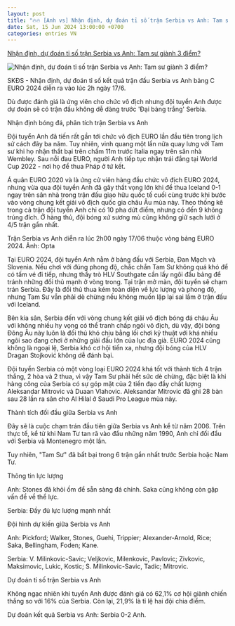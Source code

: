 ```yaml
---
layout: post
title: "🔥🔥 [Anh vs] Nhận định, dự đoán tỉ số trận Serbia vs Anh: Tam sư giành 3 điểm?"
date: Sat, 15 Jun 2024 13:00:00 +0700
categories: entries VN
---
```

[Nhận định, dự đoán tỉ số trận Serbia vs Anh: Tam sư giành 3 điểm?](https://suckhoedoisong.vn/nhan-dinh-du-doan-ti-so-tran-serbia-vs-anh-tam-su-gianh-3-diem-169240616093622969.htm)

![Nhận định, dự đoán tỉ số trận Serbia vs Anh: Tam sư giành 3 điểm?](https://suckhoedoisong.qltns.mediacdn.vn/zoom/600_315/324455921873985536/2024/6/16/nhan-dinh-du-doan-ti-so-serbia-vs-anh-1718505228734809197929-30-0-785-1208-crop-1718505236661557723888.png)

SKĐS - Nhận định, dự đoán tỉ số kết quả trận đấu Serbia vs Anh bảng C EURO 2024 diễn ra vào lúc 2h ngày 17/6.

Dù được đánh giá là ứng viên cho chức vô địch nhưng đội tuyển Anh được dự đoán sẽ có trận đấu không dễ dàng trước 'Đại bàng trắng' Serbia.

Nhận định bóng đá, phân tích trận Serbia vs Anh

Đội tuyển Anh đã tiến rất gần tới chức vô địch EURO lần đầu tiên trong lịch sử cách đây ba năm. Tuy nhiên, vinh quang một lần nữa quay lưng với Tam sư khi họ nhận thất bại trên chấm 11m trước Italia ngay trên sân nhà Wembley. Sau nỗi đau EURO, người Anh tiếp tục nhận trái đắng tại World Cup 2022 - nơi họ để thua Pháp ở tứ kết.

Á quân EURO 2020 và là ứng cử viên hàng đầu chức vô địch EURO 2024, nhưng vừa qua đội tuyển Anh đã gây thất vọng lớn khi để thua Iceland 0-1 ngay trên sân nhà trong trận đấu giao hữu quốc tế cuối cùng trước khi bước vào vòng chung kết giải vô địch quốc gia châu Âu mùa này. Theo thống kê trong cả trận đội tuyển Anh chỉ có 10 pha dứt điểm, nhưng có đến 9 không trúng đích. Ở hàng thủ, đội bóng xứ sương mù cũng không giữ sạch lưới ở 4/5 trận gần nhất.

Trận Serbia vs Anh diễn ra lúc 2h00 ngày 17/06 thuộc vòng bảng EURO 2024. Ảnh: Opta

Tại EURO 2024, đội tuyển Anh nằm ở bảng đấu với Serbia, Đan Mạch và Slovenia. Nếu chơi với đúng phong độ, chắc chắn Tam Sư không quá khó để có tấm vé đi tiếp, nhưng thầy trò HLV Southgate cần lấy ngôi đầu bảng để tránh những đối thủ mạnh ở vòng trong. Tại trận mở màn, đội tuyển sẽ chạm trán Serbia. Đây là đối thủ thua kém toàn diện về lực lượng và phong độ, nhưng Tam Sư vẫn phải dè chừng nếu không muốn lặp lại sai lầm ở trận đấu với Iceland.

Bên kia sân, Serbia đến với vòng chung kết giải vô địch bóng đá châu Âu với không nhiều hy vọng có thể tranh chấp ngôi vô địch, dù vậy, đội bóng Đông Âu này luôn là đối thủ khó chịu bằng lối chơi kỹ thuật với khá nhiều ngôi sao đang chơi ở những giải đấu lớn của lục địa già. EURO 2024 cũng không là ngoại lệ, Serbia khó cơ hội tiến xa, nhưng đội bóng của HLV Dragan Stojković không dễ đánh bại.

Đội tuyển Serbia có một vòng loại EURO 2024 khá tốt với thành tích 4 trận thắng, 2 hòa và 2 thua, vì vậy Tam Sư phải hết sức dè chừng, đặc biệt là khi hàng công của Serbia có sự góp mặt của 2 tiền đạo đầy chất lượng Aleksandar Mitrovic và Duaan Vlahovic. Aleksandar Mitrovic đã ghi 28 bàn sau 28 lần ra sân cho Al Hilal ở Saudi Pro League mùa này.

Thành tích đối đầu giữa Serbia vs Anh

Đây sẽ là cuộc chạm trán đầu tiên giữa Serbia vs Anh kể từ năm 2006. Trên thực tế, kể từ khi Nam Tư tan rã vào đầu những năm 1990, Anh chỉ đối đầu với Serbia và Montenegro một lần.

Tuy nhiên, "Tam Sư" đã bất bại trong 6 trận gần nhất trước Serbia hoặc Nam Tư.

Thông tin lực lượng

Anh: Stones đã khỏi ốm để sẵn sàng đá chính. Saka cũng không còn gặp vấn đề về thể lực.

Serbia: Đầy đủ lực lượng mạnh nhất

Đội hình dự kiến giữa Serbia vs Anh

Anh: Pickford; Walker, Stones, Guehi, Trippier; Alexander-Arnold, Rice; Saka, Bellingham, Foden; Kane.

Serbia: V. Milinkovic-Savic; Veljkovic, Milenkovic, Pavlovic; Zivkovic, Maksimovic, Lukic, Kostic; S. Milinkovic-Savic, Tadic; Mitrovic.

Dự đoán tỉ số trận Serbia vs Anh

Không ngạc nhiên khi tuyển Anh được đánh giá có 62,1% cơ hội giành chiến thắng so với 16% của Serbia. Còn lại, 21,9% là tỉ lệ hai đội chia điểm.

Dự đoán kết quả Serbia vs Anh: Serbia 0-2 Anh.

